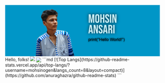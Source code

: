 

<!--
**mohsinogen/mohsinogen** is a ✨ _special_ ✨ repository because its `README.md` (this file) appears on your GitHub profile.

Here are some ideas to get you started:

- 🔭 I’m currently working on ...
- 🌱 I’m currently learning ...
- 👯 I’m looking to collaborate on ...
- 🤔 I’m looking for help with ...
- 💬 Ask me about ...
- 📫 How to reach me: ...
- 😄 Pronouns: ...
- ⚡ Fun fact: ...
-->
<img src="/images/cover.png" align="center" title="hover text">
Hello, folks! <img src="https://raw.githubusercontent.com/MartinHeinz/MartinHeinz/master/wave.gif" width="35px">
<img align="center" src="https://github-readme-stats.vercel.app/api/top-langs/?username=mohsinogen&theme=dark" />
```md
[![Top Langs](https://github-readme-stats.vercel.app/api/top-langs/?username=mohsinogen&langs_count=8&layout=compact)](https://github.com/anuraghazra/github-readme-stats)
```
